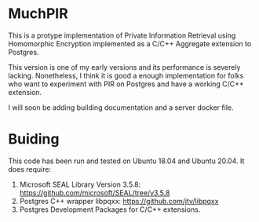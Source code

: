 # MuchPIR

This is a protype implementation of Private Information Retrieval using Homomorphic Encryption implemented as a C/C++ Aggregate extension to Postgres.

This version is one of my early versions and its performance is severely lacking. Nonetheless, I think it is good a enough implementation for
folks who want to experiment with PIR on Postgres and have a working C/C++ extension.


I will soon be adding building documentation and a server docker file.

# Buiding

This code has been run and tested on Ubuntu 18.04 and Ubuntu 20.04. It does require:

1. Microsoft SEAL Library Version 3.5.8: https://github.com/microsoft/SEAL/tree/v3.5.8
2. Postgres C++ wrapper libpqxx: https://github.com/jtv/libpqxx
3. Postgres Development Packages for C/C++ extensions.
